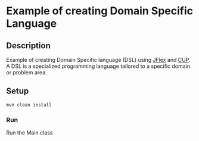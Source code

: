 # Example of creating Domain Specific Language

## Description
Example of creating Domain Specific language (DSL) using [JFlex](https://jflex.de/) and [CUP](https://www2.cs.tum.edu/projects/cup/examples.php).  
A DSL is a specialized programming language tailored to a specific domain or problem area.

## Setup
```shell
mvn clean install
```

### Run
Run the Main class